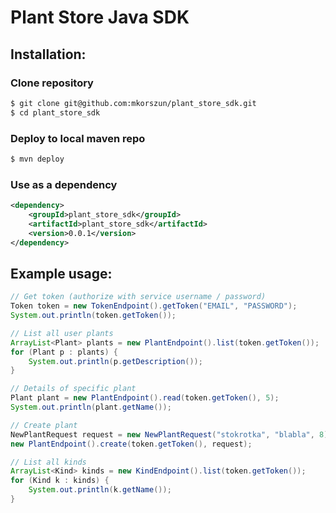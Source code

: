 # Plant Store Java SDK

## Installation:

### Clone repository

~~~bash
$ git clone git@github.com:mkorszun/plant_store_sdk.git
$ cd plant_store_sdk
~~~

### Deploy to local maven repo

~~~bash
$ mvn deploy
~~~

### Use as a dependency

~~~xml
<dependency>
    <groupId>plant_store_sdk</groupId>
    <artifactId>plant_store_sdk</artifactId>
    <version>0.0.1</version>
</dependency>
~~~

## Example usage:

~~~java
// Get token (authorize with service username / password)
Token token = new TokenEndpoint().getToken("EMAIL", "PASSWORD");
System.out.println(token.getToken());

// List all user plants
ArrayList<Plant> plants = new PlantEndpoint().list(token.getToken());
for (Plant p : plants) {
    System.out.println(p.getDescription());
}

// Details of specific plant
Plant plant = new PlantEndpoint().read(token.getToken(), 5);
System.out.println(plant.getName());

// Create plant
NewPlantRequest request = new NewPlantRequest("stokrotka", "blabla", 8);
new PlantEndpoint().create(token.getToken(), request);

// List all kinds
ArrayList<Kind> kinds = new KindEndpoint().list(token.getToken());
for (Kind k : kinds) {
    System.out.println(k.getName());
}
~~~